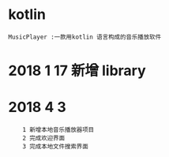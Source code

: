 # kotlin
    MusicPlayer :一款用kotlin 语言构成的音乐播放软件
   
  
  
# 2018 1 17 新增 library

# 2018 4 3
        1 新增本地音乐播放器项目
        2 完成欢迎界面
        3 完成本地文件搜索界面